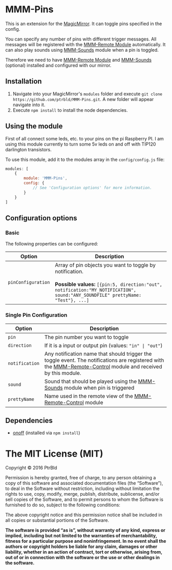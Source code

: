 # MMM-Pins
This is an extension for the [MagicMirror](https://github.com/MichMich/MagicMirror). It can toggle pins specified in the config.

You can specify any number of pins with different trigger messages. All messages will be registered with the [MMM-Remote Module](https://github.com/Jopyth/MMM-Remote-Control) automatically. It can also play sounds using [MMM-Sounds](https://github.com/jc21/MMM-Sounds) module when a pin is toggled.

Therefore we need to have [MMM-Remote Module](https://github.com/Jopyth/MMM-Remote-Control) and [MMM-Sounds](https://github.com/jc21/MMM-Sounds) (optional) installed and configured with our mirror.

## Installation
1. Navigate into your MagicMirror's `modules` folder and execute `git clone https://github.com/ptrbld/MMM-Pins.git`. A new folder will appear navigate into it.
2. Execute `npm install` to install the node dependencies.

## Using the module
First of all connect some leds, etc. to your pins on the pi Raspberry PI. I am using this module currently to turn some 5v leds on and off with TIP120 darlington transistors.

To use this module, add it to the modules array in the `config/config.js` file:
````javascript
modules: [
	{
		module: 'MMM-Pins',
		config: {
			// See 'Configuration options' for more information.
		}
	}
]
````

## Configuration options
### Basic

The following properties can be configured:

<table width="100%">
	<!-- why, markdown... -->
	<thead>
		<tr>
			<th>Option</th>
			<th width="100%">Description</th>
		</tr>
	<thead>
	<tbody>
		<tr>
			<td><code>pinConfiguration</code></td>
			<td>Array of pin objects you want to toggle by notification.<br>
				<br><b>Possible values:</b> <code>[{pin:5, direction:"out", notification:"MY_NOTIFICATION", sound:"ANY_SOUNDFILE" prettyName: "Test"}, ...]</code>
			</td>
		</tr>
	</tbody>
</table>

### Single Pin Configuration

<table width="100%">
	<!-- why, markdown... -->
	<thead>
		<tr>
			<th>Option</th>
			<th width="100%">Description</th>
		</tr>
	<thead>
	<tbody>
		<tr>
			<td><code>pin</code></td>
			<td>The pin number you want to toggle</td>
		</tr>
		<tr>
			<td><code>direction</code></td>
			<td>If it is a input or output pin (values: <code>"in" | "out"</code>)</td>
		</tr>
		<tr>
			<td><code>notification</code></td>
			<td>Any notification name that should trigger the toggle event. The notifications are registered with the <a href="https://github.com/Jopyth/MMM-Remote-Control">MMM-Remote-Control</a> module and received by this module.</td>
		</tr>
		<tr>
			<td><code>sound</code></td>
			<td>Sound that should be played using the <a href="https://github.com/jc21/MMM-Sounds">MMM-Sounds</a> module when pin is triggered</td>
		</tr>
		<tr>
			<td><code>prettyName</code></td>
			<td>Name used in the remote view of the <a href="https://github.com/Jopyth/MMM-Remote-Control">MMM-Remote-Control</a> module</td>
		</tr>
	</tbody>
</table>

## Dependencies
- [onoff](https://www.npmjs.com/package/onoff) (installed via `npm install`)

The MIT License (MIT)
=====================

Copyright © 2016 PtrBld

Permission is hereby granted, free of charge, to any person
obtaining a copy of this software and associated documentation
files (the “Software”), to deal in the Software without
restriction, including without limitation the rights to use,
copy, modify, merge, publish, distribute, sublicense, and/or sell
copies of the Software, and to permit persons to whom the
Software is furnished to do so, subject to the following
conditions:

The above copyright notice and this permission notice shall be
included in all copies or substantial portions of the Software.

**The software is provided “as is”, without warranty of any kind, express or implied, including but not limited to the warranties of merchantability, fitness for a particular purpose and noninfringement. In no event shall the authors or copyright holders be liable for any claim, damages or other liability, whether in an action of contract, tort or otherwise, arising from, out of or in connection with the software or the use or other dealings in the software.**
